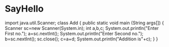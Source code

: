 # SayHello
import java.util.Scanner;
class Add
{
   public static void main (String args[])
   { 
     Scanner sc=new Scanner(System.in);
     int a,b,c;
     System.out.println("Enter First no.");
     a=sc.nextInt();
     System.out.println("Enter Second no.");
     b=sc.nextInt();
     sc.close();
     c=a+d;
     System.out.println("Addition is"+c);
   }
}
